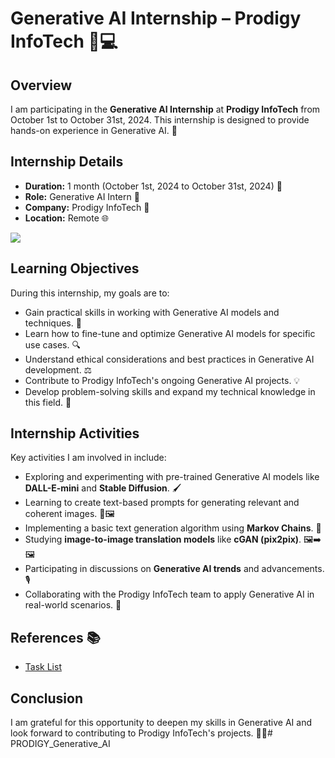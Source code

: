 # Generative AI Internship – Prodigy InfoTech 🤖💻

## Overview
I am participating in the **Generative AI Internship** at **Prodigy InfoTech** from October 1st to October 31st, 2024. This internship is designed to provide hands-on experience in Generative AI. 🎉

## Internship Details
- **Duration:** 1 month (October 1st, 2024 to October 31st, 2024) 📆  
- **Role:** Generative AI Intern 🌟  
- **Company:** Prodigy InfoTech 🏢  
- **Location:** Remote 🌐  

<img src="main.png" >

## Learning Objectives
During this internship, my goals are to:
- Gain practical skills in working with Generative AI models and techniques. 🤖
- Learn how to fine-tune and optimize Generative AI models for specific use cases. 🔍
- Understand ethical considerations and best practices in Generative AI development. ⚖️
- Contribute to Prodigy InfoTech's ongoing Generative AI projects. 💡
- Develop problem-solving skills and expand my technical knowledge in this field. 🧠

## Internship Activities
Key activities I am involved in include:
- Exploring and experimenting with pre-trained Generative AI models like **DALL-E-mini** and **Stable Diffusion**. 🖌️
- Learning to create text-based prompts for generating relevant and coherent images. 📝🖼️
- Implementing a basic text generation algorithm using **Markov Chains**. 🔢
- Studying **image-to-image translation models** like **cGAN (pix2pix)**. 🖼️➡️🖼️
- Participating in discussions on **Generative AI trends** and advancements. 🎙️
- Collaborating with the Prodigy InfoTech team to apply Generative AI in real-world scenarios. 👥

## References 📚
- [Task List](https://www.canva.com/design/DAFpRxy47kU/w9nxlJ4_CSLwekIRa0ttbg/view?utm_content=DAFpRxy47kU&utm_campaign=designshare&utm_medium=link&utm_source=viewer)

## Conclusion
I am grateful for this opportunity to deepen my skills in Generative AI and look forward to contributing to Prodigy InfoTech's projects. 🙏🚀# PRODIGY_Generative_AI
